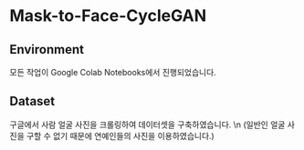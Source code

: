 # Mask-to-Face-CycleGAN

## Environment
모든 작업이 Google Colab Notebooks에서 진행되었습니다.

## Dataset
구글에서 사람 얼굴 사진을 크롤링하여 데이터셋을 구축하였습니다. \n
(일반인 얼굴 사진을 구할 수 없기 때문에 연예인들의 사진을 이용하였습니다.)
